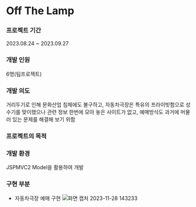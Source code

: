 # Off The Lamp

### 프로젝트 기간
2023.08.24 ~ 2023.09.27

### 개발 인원
6명(팀프로젝트)

### 개발 의도
거리두기로 인해 문화산업 침체에도 불구하고, 자동차극장은 특유의 프라이빗함으로
성수기를 맞이했으나 관련 정보 한번에 모아 놓은 사이트가 없고, 예매방식도 과거에 머물러
있는 문제를 해결해 보기 위함

### 프로젝트의 목적

### 개발 환경
JSPMVC2 Model을 활용하여 개발

### 구현 부분

- 자동차극장 예매 구현
![화면 캡처 2023-11-28 143233](https://github.com/yejively/OffTheLamp/assets/143873963/395c820b-c18d-45dd-adf7-4e18b025d03f)

  


